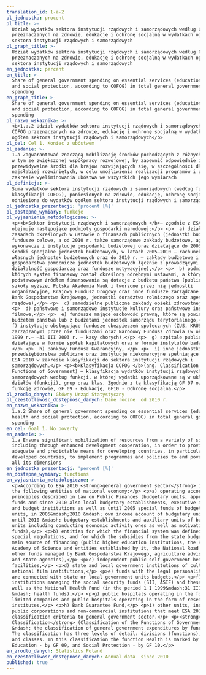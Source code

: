 ```yaml
---
translation_id: 1-a-2
pl_jednostka: procent
pl_title: >-
  Udział wydatków sektora instytucji rządowych i samorządowych według COFOG
  przeznaczanych na zdrowie, edukację i ochronę socjalną w wydatkach ogółem
  sektora instytucji rządowych i samorządowych
pl_graph_title: >-
  Udział wydatków sektora instytucji rządowych i samorządowych według COFOG
  przeznaczanych na zdrowie, edukację i ochronę socjalną w wydatkach ogółem
  sektora instytucji rządowych i samorządowych
en_jednostka: percent
en_title: >-
  Share of general government spending on essential services (education, health
  and social protection, according to COFOG) in total general government
  spending
en_graph_title: >-
  Share of general government spending on essential services (education, health
  and social protection, according to COFOG) in total general government
  spending
pl_nazwa_wskaznika: >-
  <b>1.a.2 Udział wydatków sektora instytucji rządowych i samorządowych według
  COFOG przeznaczanych na zdrowie, edukację i ochronę socjalną w wydatkach
  ogółem sektora instytucji rządowych i samorządowych</b>
pl_cel: Cel 1. Koniec z ubóstwem
pl_zadanie: >-
  1.a Zagwarantować znaczącą mobilizację środków pochodzących z różnych źródeł,
  w tym ze zwiększonej współpracy rozwojowej, by zapewnić odpowiednie i
  przewidywalne środki dla krajów rozwijających się, w szczególności dla państw
  najsłabiej rozwiniętych, w celu umożliwienia realizacji programów i polityk w
  zakresie wyeliminowania ubóstwa we wszystkich jego wymiarach
pl_definicja: >-
  Suma wydatków sektora instytucji rządowych i samorządowych (według funkcji
  klasyfikacji COFOG), poniesionych na zdrowie, edukację, ochronę socjalną,
  odniesiona do wydatków ogółem sektora instytucji rządowych i samorządowych.
pl_jednostka_prezentacji: 'procent [%]'
pl_dostepne_wymiary: funkcje
pl_wyjasnienia_metodologiczne: >-
  <p><b>Sektor instytucji rządowych i samorządowych </b>– zgodnie z ESA 2010 –
  obejmuje następujące podmioty gospodarki narodowej:</p> <p>  a) działające na
  zasadach określonych w ustawie o finansach publicznych (jednostki budżetowe,
  fundusze celowe, a od 2010 r. także samorządowe zakłady budżetowe, agencje
  wykonawcze i instytucje gospodarki budżetowej oraz działające do 2005 r.
  środki specjalne jednostek budżetowych, w latach 2005—2010 — rachunek dochodów
  własnych jednostek budżetowych oraz do 2010 r. — zakłady budżetowe i
  gospodarstwa pomocnicze jednostek budżetowych łącznie z prowadzącymi
  działalność gospodarczą oraz fundusze motywacyjne),</p> <p>  b) podmioty,
  których system finansowy został określony odrębnymi ustawami, a których
  podstawowym źródłem finansowania są dotacje z budżetu państwa (publiczne
  szkoły wyższe, Polska Akademia Nauk i tworzone przez nią jednostki
  organizacyjne, Krajowy Fundusz Drogowy oraz inne fundusze zarządzane przez
  Bank Gospodarstwa Krajowego, jednostki doradztwa rolniczego oraz agencje
  rządowe),</p> <p>  c) samodzielne publiczne zakłady opieki zdrowotnej,</p>
  <p>  d) państwowe i samorządowe instytucje kultury oraz państwowe instytucje
  filmowe,</p> <p>  e) fundusze mające osobowość prawną, które są powiązane z
  budżetem państwa lub z budżetami jednostek samorządu terytorialnego,</p> <p> 
  f) instytucje obsługujące fundusze ubezpieczeń społecznych (ZUS, KRUS) wraz z
  zarządzanymi przez nie funduszami oraz Narodowy Fundusz Zdrowia (w okresie 1 I
  1999 r.— —31 III 2003 r. — kasy chorych),</p> <p>  g) szpitale publiczne
  działające w formie spółek kapitałowych oraz w formie instytutów badawczych,
  </p> <p>  h) Bankowy Fundusz Gwarancyjny, </p> <p>  i) inne jednostki, w tym
  przedsiębiorstwa publiczne oraz instytucje niekomercyjne spełniające kryteria
  ESA 2010 w zakresie klasyfikacji do sektora instytucji rządowych i
  samorządowych.</p> <p><b>Klasyfikacja COFOG </b>(ang. Classification of the
  Functions of Government) – klasyfikacja wydatków instytucji rządowych i
  samorządowych według funkcji, w której wydatki uporządkowane są w układzie
  działów (funkcji), grup oraz klas. Zgodnie z tą klasyfikacją GF 07 oznacza
  funkcję Zdrowie, GF 09 - Edukację, GF10 - Ochronę socjalną.</p>
pl_zrodlo_danych: Główny Urząd Statystyczny
pl_czestotliwosc_dostępnosc_danych: Dane roczne  od 2010 r.
en_nazwa_wskaznika: >-
  1.a.2 Share of general government spending on essential services (education,
  health and social protection, according to COFOG) in total general government
  spending
en_cel: Goal 1. No poverty
en_zadanie: >-
  1.a Ensure significant mobilization of resources from a variety of sources,
  including through enhanced development cooperation, in order to provide
  adequate and predictable means for developing countries, in particular least
  developed countries, to implement programmes and policies to end poverty in
  all its dimensions
en_jednostka_prezentacji: 'percent [%]'
en_dostepne_wymiary: functions
en_wyjasnienia_metodologiczne: >-
  <p>According to ESA 2010 <strong>general government sector</strong> includes
  the following entities of national economy:</p> <p>a) operating according to
  principles described in Law on Public Finances (budgetary units, appropriated
  funds and since 2010 also local budgetary establishments, executive agencies
  and budget institutions as well as until 2005 special funds of budgetary
  units, in 2005&mdash;2010 &mdash; own income account of budgetary units and
  until 2010 &mdash; budgetary establishments and auxiliary units of budgetary
  units including conducting economic activity ones as well as motivation
  funds),</p> <p>b) entities for which the financial system was defined in
  special regulations, and for which the subsidies from the state budget are the
  main source of financing (public higher education institutions, the Polish
  Academy of Science and entities established by it, the National Road Fund and
  other funds managed by Bank Gospodarstwa Krajowego, agriculture advisory units
  and state agencies),</p> <p>c) independent public self-government health care
  facilities,</p> <p>d) state and local government institutions of culture and
  national film institutions,</p> <p>e) funds with the legal personality which
  are connected with state or local government units budgets,</p> <p>f)
  institutions managing the social security funds (SII, ASIF) and these funds as
  well as the National Health Fund (in the period 1 I 1999&mdash;31 III 2003
  &mdash; health funds),</p> <p>g) public hospitals operating in the form of
  limited companies and public hospitals operating in the form of research
  institutes,</p> <p>h) Bank Guarantee Fund,</p> <p>i) other units, including
  public corporations and non-commercial institutions that meet ESA 2010
  classification criteria to general government sector.</p> <p><strong>COFOG
  Classification</strong> (Classification of the Functions of Government)
  &ndash; the classification of general government expenditures by functions.
  The classification has three levels of detail: divisions (functions), groups
  and classes. In this classification the function Health is marked by GF 07.
  Education - by GF 09, and Social Protection - by GF 10.</p>
en_zrodlo_danych: Statistics Poland
en_czestotliwosc_dostępnosc_danych: Annual data  since 2010
published: true
---
```

